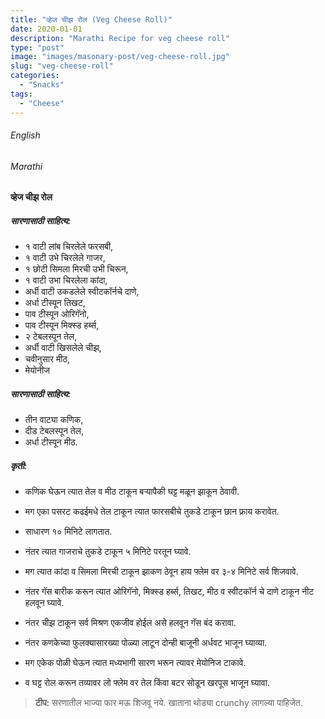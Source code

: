 ```yaml
---
title: "व्हेज चीझ रोल (Veg Cheese Roll)"
date: 2020-01-01
description: "Marathi Recipe for veg cheese roll"
type: "post"
image: "images/masonary-post/veg-cheese-roll.jpg"
slug: "veg-cheese-roll"
categories: 
  - "Snacks"
tags:
  - "Cheese"
---
```



###### English








###### Marathi




#### व्हेज चीझ रोल



##### सारणासाठी साहित्य: 


- १ वाटी लांब चिरलेले फरसबी,
- १ वाटी उभे चिरलेले गाजर,
- १ छोटी सिमला मिरची उभी चिरून,
- १ वाटी उभा चिरलेला कांदा,
- अर्धी वाटी उकडलेले स्वीटकॉर्नचे दाणे,
- अर्धा टीस्पून तिखट,
- पाव टीस्पून ओरिगॅनो, 
- पाव टीस्पून मिक्स्ड हर्ब्स,
- २ टेबलस्पून तेल,
- अर्धी वाटी खिसलेले चीझ,
- चवीनुसार मीठ,
- मेयोनीज

##### सारणासाठी साहित्य: 


- तीन वाट्या कणिक,
- दीड टेबलस्पून तेल,
- अर्धा टीस्पून मीठ.


##### कृती: 


- कणिक घेऊन त्यात तेल व मीठ टाकून बऱ्यापैकी घट्ट मळून झाकून ठेवावी.
- मग एका पसरट कढईमधे तेल टाकून त्यात फारसबीचे तुकडे टाकून छान फ्राय करावेत.
- साधारण १० मिनिटे लागतात.
- नंतर त्यात गाजराचे तुकडे टाकून ५ मिनिटे परतून घ्यावे.
- मग त्यात कांदा व सिमला मिरची टाकून झाकण ठेवून हाय फ्लेम वर ३-४ मिनिटे सर्व शिजवावे.
- नंतर गॅस बारीक करून त्यात ओरिगॅनो, मिक्स्ड हर्ब्स, तिखट, मीठ व स्वीटकॉर्न चे दाणे टाकून नीट
हलवून घ्यावे. 
- नंतर चीझ टाकून सर्व मिश्रण एकजीव होईल असे हलवून गॅस बंद करावा.

- नंतर कणकेच्या फुलक्यासारख्या पोळ्या लाटून दोन्ही बाजूनी अर्धवट भाजून घ्याव्या.
- मग एकेक पोळी घेऊन त्यात मध्यभागी सारण भरून त्यावर मेयोनिज टाकावे.
- व घट्ट रोल करून तव्यावर लो फ्लेम वर तेल किंवा बटर सोडून खरपूस भाजून घ्यावा.



> **टीप:** सरणातील भाज्या फार मऊ शिजवू नये. खाताना थोड्या crunchy लागल्या पाहिजेत.